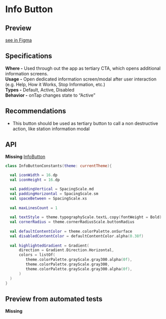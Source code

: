 # Info Button
## Preview  
[see in Figma](https://www.figma.com/file/1P6PQxKaqIaLjxxfy1cFtH/MaaS-Design-System?node-id=617%3A7782)
  
## Specifications
**Where -** 
Used through out the app as tertiary CTA, which opens additional information screens.  
**Usage -** 
Open dedicated information screen/modal after user interaction  (e.g. Help, How it Works, Stop Information, etc.)  
**Types -** 
Default, Active, Disabled  
**Behavior -** onTap changes state to “Active”

 ## Recommendations
- This button should be used as tertiary button to call a non destructive action, like station information modal

## API
**Missing** [InfoButton](InfoButtonConstants.kt)


```kotlin
class InfoButtonConstants(theme: currentTheme){

  val iconWidth = 16.dp
  val iconHeight = 16.dp

  val paddingVertical = SpacingScale.md
  val paddingHorizontal = SpacingScale.sm
  val spaceBetween = SpacingScale.xs
  
  val maxLinesCount = 1
  
  val textStyle = theme.typographyScale.textL.copy(fontWeight = Bold)
  val cornerRadius = theme.cornerRadiusScale.buttonRadius
  
  val defaultContentColor = theme.colorPalette.onSurface
  val disabledContentColor = defaultContentColor.alpha(0.38f)
  
  val highlightedGradient = Gradient(
      direction = Gradient.Direction.Horizontal,
      colors = listOf(
         theme.colorPalette.grayScale.gray300.alpha(0f),
         theme.colorPalette.grayScale.gray300,
         theme.colorPalette.grayScale.gray300.alpha(0f),
      )
  )
}
```

## Preview from automated tests
**Missing**
